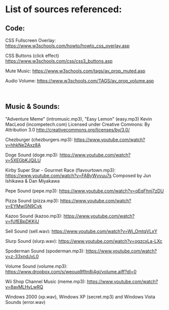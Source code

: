 # List of sources referenced:

## **Code:**

CSS Fullscreen Overlay:
https://www.w3schools.com/howto/howto_css_overlay.asp 

CSS Buttons (click effect)
https://www.w3schools.com/css/css3_buttons.asp

Mute Music:
https://www.w3schools.com/tags/av_prop_muted.asp

Audio Volume:
https://www.w3schools.com/TAGS/av_prop_volume.asp

<br>

## **Music & Sounds:**

"Adventure Meme" (intromusic.mp3), "Easy Lemon" (easy.mp3)
Kevin MacLeod (incompetech.com)
Licensed under Creative Commons: By Attribution 3.0
http://creativecommons.org/licenses/by/3.0/

Chezburger (chezburgers.mp3):
https://www.youtube.com/watch?v=hhkNe2Axz8A

Doge Sound (doge.mp3):
https://www.youtube.com/watch?v=5XEGbKJQiLU

Kirby Super Star - Gourmet Race (flavourtown.mp3):
https://www.youtube.com/watch?v=FAByWyvuu7s
Composed by Jun Ishikawa & Dan Miyakawa

Pepe Sound (pepe.mp3):
https://www.youtube.com/watch?v=qEqFhnj7zDU

Pizza Sound (pizza.mp3):
https://www.youtube.com/watch?v=EYMwi5N9Cyk

Kazoo Sound (kazoo.mp3): 
https://www.youtube.com/watch?v=fUfEBpDKKjU

Sell Sound (sell.wav):
https://www.youtube.com/watch?v=Wj_OmtqVLxY

Slurp Sound (slurp.wav):
https://www.youtube.com/watch?v=ogzcxLa-LXc

Spoderman Sound (spoderman.mp3):
https://www.youtube.com/watch?v=z-33xndJvL0

Volume Sound (volume.mp3):
https://www.dropbox.com/s/weouq9fltn8i4gi/volume.aiff?dl=0

Wii Shop Channel Music (meme.mp3):
https://www.youtube.com/watch?v=8avMLHvLwRQ

Windows 2000 (xp.wav), Windows XP (secret.mp3) and Windows Vista Sounds (error.wav)

